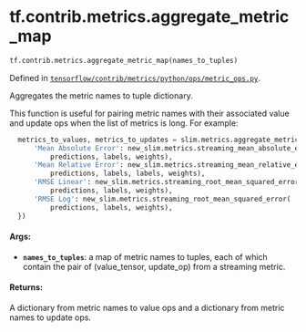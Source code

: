 <div itemscope itemtype="http://developers.google.com/ReferenceObject">
<meta itemprop="name" content="tf.contrib.metrics.aggregate_metric_map" />
<meta itemprop="path" content="Stable" />
</div>

# tf.contrib.metrics.aggregate_metric_map

``` python
tf.contrib.metrics.aggregate_metric_map(names_to_tuples)
```



Defined in [`tensorflow/contrib/metrics/python/ops/metric_ops.py`](/code/stable/tensorflow/contrib/metrics/python/ops/metric_ops.py).

Aggregates the metric names to tuple dictionary.

This function is useful for pairing metric names with their associated value
and update ops when the list of metrics is long. For example:

```python
  metrics_to_values, metrics_to_updates = slim.metrics.aggregate_metric_map({
      'Mean Absolute Error': new_slim.metrics.streaming_mean_absolute_error(
          predictions, labels, weights),
      'Mean Relative Error': new_slim.metrics.streaming_mean_relative_error(
          predictions, labels, labels, weights),
      'RMSE Linear': new_slim.metrics.streaming_root_mean_squared_error(
          predictions, labels, weights),
      'RMSE Log': new_slim.metrics.streaming_root_mean_squared_error(
          predictions, labels, weights),
  })
```

#### Args:

* <b>`names_to_tuples`</b>: a map of metric names to tuples, each of which contain the
    pair of (value_tensor, update_op) from a streaming metric.


#### Returns:

A dictionary from metric names to value ops and a dictionary from metric
names to update ops.